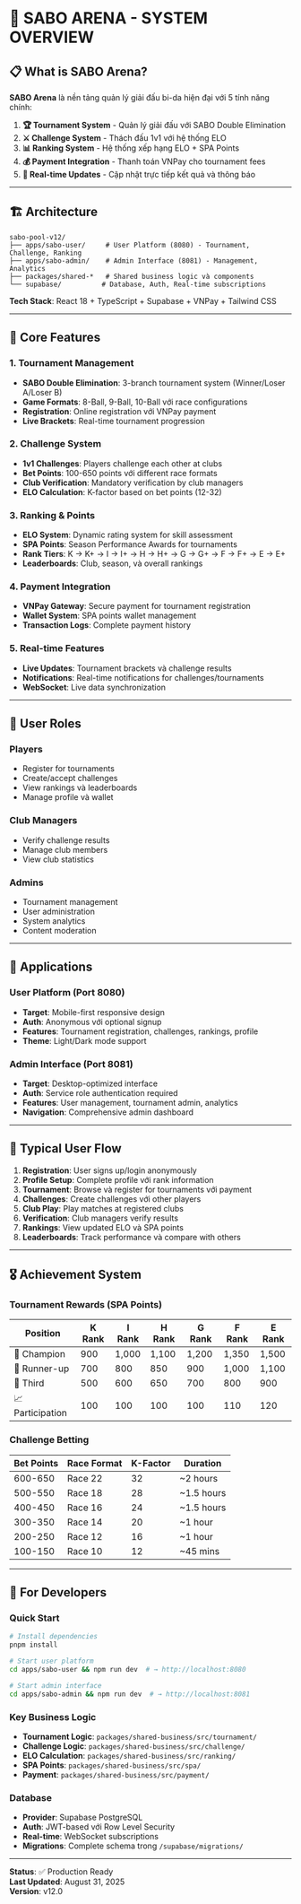 # 🎱 SABO ARENA - SYSTEM OVERVIEW

## 📋 What is SABO Arena?

**SABO Arena** là nền tảng quản lý giải đấu bi-da hiện đại với 5 tính năng chính:

1. **🏆 Tournament System** - Quản lý giải đấu với SABO Double Elimination
2. **⚔️ Challenge System** - Thách đấu 1v1 với hệ thống ELO
3. **📊 Ranking System** - Hệ thống xếp hạng ELO + SPA Points  
4. **💰 Payment Integration** - Thanh toán VNPay cho tournament fees
5. **📱 Real-time Updates** - Cập nhật trực tiếp kết quả và thông báo

---

## 🏗️ Architecture

```
sabo-pool-v12/
├── apps/sabo-user/     # User Platform (8080) - Tournament, Challenge, Ranking
├── apps/sabo-admin/    # Admin Interface (8081) - Management, Analytics  
├── packages/shared-*   # Shared business logic và components
└── supabase/          # Database, Auth, Real-time subscriptions
```

**Tech Stack**: React 18 + TypeScript + Supabase + VNPay + Tailwind CSS

---

## 🎯 Core Features

### 1. Tournament Management
- **SABO Double Elimination**: 3-branch tournament system (Winner/Loser A/Loser B)
- **Game Formats**: 8-Ball, 9-Ball, 10-Ball với race configurations
- **Registration**: Online registration với VNPay payment
- **Live Brackets**: Real-time tournament progression

### 2. Challenge System  
- **1v1 Challenges**: Players challenge each other at clubs
- **Bet Points**: 100-650 points với different race formats
- **Club Verification**: Mandatory verification by club managers
- **ELO Calculation**: K-factor based on bet points (12-32)

### 3. Ranking & Points
- **ELO System**: Dynamic rating system for skill assessment
- **SPA Points**: Season Performance Awards for tournaments
- **Rank Tiers**: K → K+ → I → I+ → H → H+ → G → G+ → F → F+ → E → E+
- **Leaderboards**: Club, season, và overall rankings

### 4. Payment Integration
- **VNPay Gateway**: Secure payment for tournament registration
- **Wallet System**: SPA points wallet management
- **Transaction Logs**: Complete payment history

### 5. Real-time Features
- **Live Updates**: Tournament brackets và challenge results
- **Notifications**: Real-time notifications for challenges/tournaments
- **WebSocket**: Live data synchronization

---

## 👥 User Roles

### Players
- Register for tournaments
- Create/accept challenges  
- View rankings và leaderboards
- Manage profile và wallet

### Club Managers  
- Verify challenge results
- Manage club members
- View club statistics

### Admins
- Tournament management
- User administration
- System analytics
- Content moderation

---

## 📱 Applications

### User Platform (Port 8080)
- **Target**: Mobile-first responsive design
- **Auth**: Anonymous với optional signup
- **Features**: Tournament registration, challenges, rankings, profile
- **Theme**: Light/Dark mode support

### Admin Interface (Port 8081)
- **Target**: Desktop-optimized interface
- **Auth**: Service role authentication required
- **Features**: User management, tournament admin, analytics
- **Navigation**: Comprehensive admin dashboard

---

## 🔄 Typical User Flow

1. **Registration**: User signs up/login anonymously
2. **Profile Setup**: Complete profile với rank information  
3. **Tournament**: Browse và register for tournaments với payment
4. **Challenges**: Create challenges với other players
5. **Club Play**: Play matches at registered clubs
6. **Verification**: Club managers verify results
7. **Rankings**: View updated ELO và SPA points
8. **Leaderboards**: Track performance và compare with others

---

## 🎖️ Achievement System

### Tournament Rewards (SPA Points)
| Position | K Rank | I Rank | H Rank | G Rank | F Rank | E Rank |
|----------|--------|--------|--------|--------|--------|--------|
| 🥇 Champion | 900 | 1,000 | 1,100 | 1,200 | 1,350 | 1,500 |
| 🥈 Runner-up | 700 | 800 | 850 | 900 | 1,000 | 1,100 |
| 🥉 Third | 500 | 600 | 650 | 700 | 800 | 900 |
| 📈 Participation | 100 | 100 | 100 | 100 | 110 | 120 |

### Challenge Betting
| Bet Points | Race Format | K-Factor | Duration |
|------------|-------------|----------|----------|
| 600-650 | Race 22 | 32 | ~2 hours |
| 500-550 | Race 18 | 28 | ~1.5 hours |
| 400-450 | Race 16 | 24 | ~1.5 hours |
| 300-350 | Race 14 | 20 | ~1 hour |
| 200-250 | Race 12 | 16 | ~1 hour |
| 100-150 | Race 10 | 12 | ~45 mins |

---

## 🔧 For Developers

### Quick Start
```bash
# Install dependencies
pnpm install

# Start user platform  
cd apps/sabo-user && npm run dev  # → http://localhost:8080

# Start admin interface
cd apps/sabo-admin && npm run dev  # → http://localhost:8081
```

### Key Business Logic
- **Tournament Logic**: `packages/shared-business/src/tournament/`
- **Challenge Logic**: `packages/shared-business/src/challenge/`  
- **ELO Calculation**: `packages/shared-business/src/ranking/`
- **SPA Points**: `packages/shared-business/src/spa/`
- **Payment**: `packages/shared-business/src/payment/`

### Database
- **Provider**: Supabase PostgreSQL
- **Auth**: JWT-based với Row Level Security
- **Real-time**: WebSocket subscriptions
- **Migrations**: Complete schema trong `/supabase/migrations/`

---

**Status**: ✅ Production Ready  
**Last Updated**: August 31, 2025  
**Version**: v12.0
